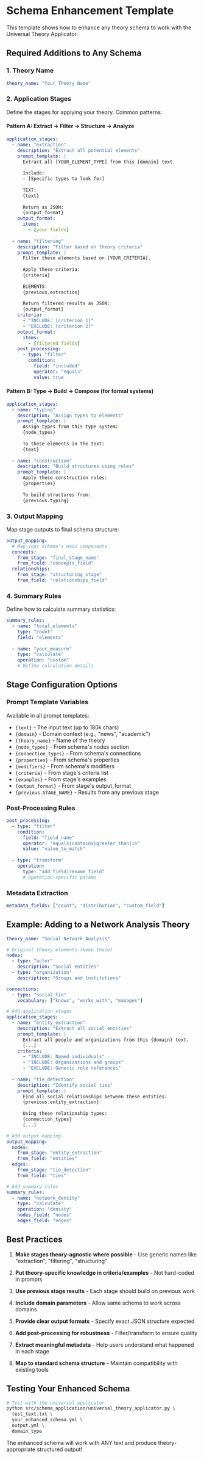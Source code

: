 # Schema Enhancement Template

This template shows how to enhance any theory schema to work with the Universal Theory Applicator.

## Required Additions to Any Schema

### 1. Theory Name
```yaml
theory_name: "Your Theory Name"
```

### 2. Application Stages
Define the stages for applying your theory. Common patterns:

#### Pattern A: Extract → Filter → Structure → Analyze
```yaml
application_stages:
  - name: "extraction"
    description: "Extract all potential elements"
    prompt_template: |
      Extract all [YOUR_ELEMENT_TYPE] from this {domain} text.
      
      Include:
      - [Specific types to look for]
      
      TEXT:
      {text}
      
      Return as JSON:
      {output_format}
    output_format:
      items:
        - [your fields]
    
  - name: "filtering"
    description: "Filter based on theory criteria"
    prompt_template: |
      Filter these elements based on [YOUR_CRITERIA].
      
      Apply these criteria:
      {criteria}
      
      ELEMENTS:
      {previous.extraction}
      
      Return filtered results as JSON:
      {output_format}
    criteria:
      - "INCLUDE: [criterion 1]"
      - "EXCLUDE: [criterion 2]"
    output_format:
      items:
        - [filtered fields]
    post_processing:
      - type: "filter"
        condition:
          field: "included"
          operator: "equals"
          value: true
```

#### Pattern B: Type → Build → Compose (for formal systems)
```yaml
application_stages:
  - name: "typing"
    description: "Assign types to elements"
    prompt_template: |
      Assign types from this type system:
      {node_types}
      
      To these elements in the text:
      {text}
    
  - name: "construction"
    description: "Build structures using rules"
    prompt_template: |
      Apply these construction rules:
      {properties}
      
      To build structures from:
      {previous.typing}
```

### 3. Output Mapping
Map stage outputs to final schema structure:

```yaml
output_mapping:
  # Map your schema's main components
  concepts:
    from_stage: "final_stage_name"
    from_field: "concepts_field"
  relationships:
    from_stage: "structuring_stage"
    from_field: "relationships_field"
```

### 4. Summary Rules
Define how to calculate summary statistics:

```yaml
summary_rules:
  - name: "total_elements"
    type: "count"
    field: "elements"
  
  - name: "your_measure"
    type: "calculate"
    operation: "custom"
    # Define calculation details
```

## Stage Configuration Options

### Prompt Template Variables
Available in all prompt templates:
- `{text}` - The input text (up to 180k chars)
- `{domain}` - Domain context (e.g., "news", "academic")
- `{theory_name}` - Name of the theory
- `{node_types}` - From schema's nodes section
- `{connection_types}` - From schema's connections
- `{properties}` - From schema's properties
- `{modifiers}` - From schema's modifiers
- `{criteria}` - From stage's criteria list
- `{examples}` - From stage's examples
- `{output_format}` - From stage's output_format
- `{previous.STAGE_NAME}` - Results from any previous stage

### Post-Processing Rules
```yaml
post_processing:
  - type: "filter"
    condition:
      field: "field_name"
      operator: "equals|contains|greater_than|in"
      value: "value_to_match"
  
  - type: "transform"
    operation:
      type: "add_field|rename_field"
      # operation-specific params
```

### Metadata Extraction
```yaml
metadata_fields: ["count", "distribution", "custom_field"]
```

## Example: Adding to a Network Analysis Theory

```yaml
theory_name: "Social Network Analysis"

# Original theory elements (keep these)
nodes:
  - type: "actor"
    description: "Social entities"
  - type: "organization"
    description: "Groups and institutions"

connections:
  - type: "social_tie"
    vocabulary: ["knows", "works_with", "manages"]

# Add application stages
application_stages:
  - name: "entity_extraction"
    description: "Extract all social entities"
    prompt_template: |
      Extract all people and organizations from this {domain} text.
      [...]
    criteria:
      - "INCLUDE: Named individuals"
      - "INCLUDE: Organizations and groups"
      - "EXCLUDE: Generic role references"
  
  - name: "tie_detection"
    description: "Identify social ties"
    prompt_template: |
      Find all social relationships between these entities:
      {previous.entity_extraction}
      
      Using these relationship types:
      {connection_types}
      [...]

# Add output mapping
output_mapping:
  nodes:
    from_stage: "entity_extraction"
    from_field: "entities"
  edges:
    from_stage: "tie_detection"
    from_field: "ties"

# Add summary rules  
summary_rules:
  - name: "network_density"
    type: "calculate"
    operation: "density"
    nodes_field: "nodes"
    edges_field: "edges"
```

## Best Practices

1. **Make stages theory-agnostic where possible** - Use generic names like "extraction", "filtering", "structuring"

2. **Put theory-specific knowledge in criteria/examples** - Not hard-coded in prompts

3. **Use previous stage results** - Each stage should build on previous work

4. **Include domain parameters** - Allow same schema to work across domains

5. **Provide clear output formats** - Specify exact JSON structure expected

6. **Add post-processing for robustness** - Filter/transform to ensure quality

7. **Extract meaningful metadata** - Help users understand what happened in each stage

8. **Map to standard schema structure** - Maintain compatibility with existing tools

## Testing Your Enhanced Schema

```bash
# Test with the universal applicator
python src/schema_application/universal_theory_applicator.py \
  test_text.txt \
  your_enhanced_schema.yml \
  output.yml \
  domain_type
```

The enhanced schema will work with ANY text and produce theory-appropriate structured output!